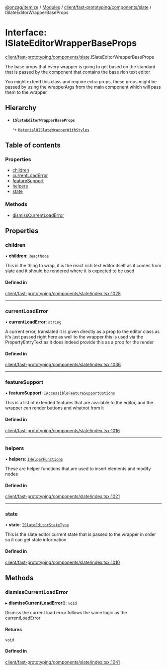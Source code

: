 [@onzag/itemize](../README.md) / [Modules](../modules.md) / [client/fast-prototyping/components/slate](../modules/client_fast_prototyping_components_slate.md) / ISlateEditorWrapperBaseProps

# Interface: ISlateEditorWrapperBaseProps

[client/fast-prototyping/components/slate](../modules/client_fast_prototyping_components_slate.md).ISlateEditorWrapperBaseProps

The base props that every wrapper is going to get
based on the standard that is passed by the component
that contains the base rich text editor

You might extend this class and require extra props, these
props might be passed by using the wrapperArgs from
the main component which will pass them to the wrapper

## Hierarchy

- **`ISlateEditorWrapperBaseProps`**

  ↳ [`MaterialUISlateWrapperWithStyles`](client_fast_prototyping_components_slate_wrapper.MaterialUISlateWrapperWithStyles.md)

## Table of contents

### Properties

- [children](client_fast_prototyping_components_slate.ISlateEditorWrapperBaseProps.md#children)
- [currentLoadError](client_fast_prototyping_components_slate.ISlateEditorWrapperBaseProps.md#currentloaderror)
- [featureSupport](client_fast_prototyping_components_slate.ISlateEditorWrapperBaseProps.md#featuresupport)
- [helpers](client_fast_prototyping_components_slate.ISlateEditorWrapperBaseProps.md#helpers)
- [state](client_fast_prototyping_components_slate.ISlateEditorWrapperBaseProps.md#state)

### Methods

- [dismissCurrentLoadError](client_fast_prototyping_components_slate.ISlateEditorWrapperBaseProps.md#dismisscurrentloaderror)

## Properties

### children

• **children**: `ReactNode`

This is the thing to wrap, it is the react
rich text editor itself as it comes from slate
and it should be rendered
where it is expected to be used

#### Defined in

[client/fast-prototyping/components/slate/index.tsx:1028](https://github.com/onzag/itemize/blob/f2f29986/client/fast-prototyping/components/slate/index.tsx#L1028)

___

### currentLoadError

• **currentLoadError**: `string`

A current error, translated
it is given directly as a prop to the editor class
as it's just passed right here as well to the wrapper
this is used via the PropertyEntryText as it does
indeed provide this as a prop for the render

#### Defined in

[client/fast-prototyping/components/slate/index.tsx:1036](https://github.com/onzag/itemize/blob/f2f29986/client/fast-prototyping/components/slate/index.tsx#L1036)

___

### featureSupport

• **featureSupport**: [`IAccessibleFeatureSupportOptions`](client_fast_prototyping_components_slate.IAccessibleFeatureSupportOptions.md)

This is a list of extended features that are available
to the editor, and the wrapper can render buttons
and whatnot from it

#### Defined in

[client/fast-prototyping/components/slate/index.tsx:1016](https://github.com/onzag/itemize/blob/f2f29986/client/fast-prototyping/components/slate/index.tsx#L1016)

___

### helpers

• **helpers**: [`IHelperFunctions`](client_fast_prototyping_components_slate.IHelperFunctions.md)

These are helper functions that are used to insert elements
and modify nodes

#### Defined in

[client/fast-prototyping/components/slate/index.tsx:1021](https://github.com/onzag/itemize/blob/f2f29986/client/fast-prototyping/components/slate/index.tsx#L1021)

___

### state

• **state**: [`ISlateEditorStateType`](client_fast_prototyping_components_slate.ISlateEditorStateType.md)

This is the slate editor current state
that is passed to the wrapper in order
so it can get state information

#### Defined in

[client/fast-prototyping/components/slate/index.tsx:1010](https://github.com/onzag/itemize/blob/f2f29986/client/fast-prototyping/components/slate/index.tsx#L1010)

## Methods

### dismissCurrentLoadError

▸ **dismissCurrentLoadError**(): `void`

Dismiss the current load error follows the same logic
as the currentLoadError

#### Returns

`void`

#### Defined in

[client/fast-prototyping/components/slate/index.tsx:1041](https://github.com/onzag/itemize/blob/f2f29986/client/fast-prototyping/components/slate/index.tsx#L1041)
